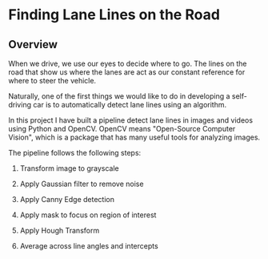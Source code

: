 # **Finding Lane Lines on the Road** 

Overview
---

When we drive, we use our eyes to decide where to go.  The lines on the road that show us where the lanes are act as our constant reference for where to steer the vehicle.  

Naturally, one of the first things we would like to do in developing a self-driving car is to automatically detect lane lines using an algorithm.

In this project I have built a pipeline detect lane lines in images and videos using Python and OpenCV.  OpenCV means "Open-Source Computer Vision", which is a package that has many useful tools for analyzing images.

The pipeline follows the following steps:

1. Transform image to grayscale

2. Apply Gaussian filter to remove noise

3. Apply Canny Edge detection

4. Apply mask to focus on region of interest

5. Apply Hough Transform

6. Average across line angles and intercepts
